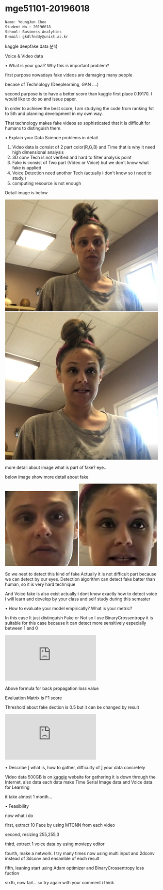 # mge51101-20196018

```
Name: YoungJun Choo  
Student No.: 20196018  
School: Business Analytics  
E-mail: gkdlfnddy@unist.ac.kr  

```

kaggle deepfake data 분석 

Voice & Video data

• What is your goal? Why this is important problem?

first purpose nowadays fake videos are damaging many people 

becase of Technology (Deeplearning, GAN ....)

second purpose is to have a better score than kaggle first place 0.19170. I would like to do so and issue paper.

In order to achieve the best score, I am studying the code from ranking 1st to 5th and planning development in my own way.

That technology makes fake videos so sophisticated that it is difficult for humans to distinguish them.

• Explain your Data Science problems in detail

1. Video data is consist of 2 part color(R,G,B) and Time that is why it need high dimensional analysis
2. 3D conv Tech is not verified and hard to filter analysis point
3. Fake is consist of Two part (Video or Voice) but we don't know what fake is applied
4. Voice Detection need anothor Tech (actually i don't know so i need to study.)
5. computing resource is not enough 

Detail image is below 

![realimage](deepfakedetection/sample/real.jpg)
![fakeimage](deepfakedetection/sample/fake.jpg)

more detail about image 
what is part of fake? eye.. 

below image show more detail about fake

![realdetailimage](deepfakedetection/sample/realdetail.jpg)
![fakedetailimage](deepfakedetection/sample/fakedetail.jpg)

So we neet to detect this kind of fake 
Actually it is not difficult part because we can detect by our eyes.
Detection algorithm can detect fake batter than human, so it is very hard technique

And Voice fake is also exist actually i dont know exactly how to detect voice i will learn and develop by your class and self study during this semaster

• How to evaluate your model empirically? What is your metric?

In this case It  just distinguish Fake or Not so I use BinaryCrossentropy it is suitable for this case because it can detect more sensitively especially between 1 and 0

![equation](https://latex.codecogs.com/gif.latex?-%5Cfrac%7B1%7D%7BN%7D%5Csum_%7Bi%3D1%7D%5EN%20%5By_i%20%5Clog%28%5Chat%7By%7D_i%29&plus;%281-y_i%29%20%5Clog%281-%5Chat%7By%7D_i%29%5D)

Above formula for back propagation loss value

Evaluation Matrix is F1 score 

Threshold about fake dection is 0.5 but it can be changed by result

![equation](https://latex.codecogs.com/gif.latex?F1%20score%20%3D%202%5Ctimes%20%5Cfrac%7BPrecision%5Ctimes%20Recall%7D%7BPrecision&plus;%20Recall%7D)




• Describe [ what is, how to gather, difficulty of ] your data concretely

Video data 500GB is on [kaggle](https://www.kaggle.com/c/deepfake-detection-challenge/data, "kaggle link") website for gathering it is down through the Internet, also data each data make Time Serial Image data and Voice data for Learning 

it take almost 1 month...

• Feasibility

now what i do 

first, extract 10 Face by using MTCNN from each video 

second, resizing 255,255,3 

third, extract 1 voice data by using moviepy editor

fourth, make a network. I try many times now using multi input and 2dconv instead of 3dconv and ensamble of each result

fifth, leaning start using Adam optimizer and BinaryCrossentropy loss fuction

sixth, now fail... so try again with your comment i think 



